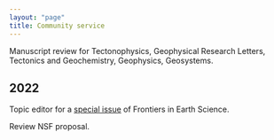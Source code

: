 ```yaml
---
layout: "page"
title: Community service
---
```


Manuscript review for Tectonophysics, Geophysical Research Letters, Tectonics and Geochemistry, Geophysics, Geosystems. 

2022
----
Topic editor for a [special issue](https://www.frontiersin.org/research-topics/37267/structural-inheritance-at-tectonic-margins) of Frontiers in Earth Science.

Review NSF proposal. 

